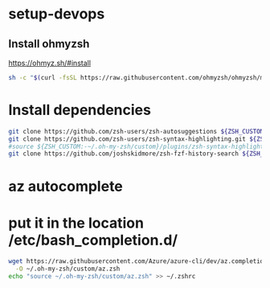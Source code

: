 # setup-devops

## Install ohmyzsh
https://ohmyz.sh/#install
```bash
sh -c "$(curl -fsSL https://raw.githubusercontent.com/ohmyzsh/ohmyzsh/master/tools/install.sh)"
```

# Install dependencies
```bash
git clone https://github.com/zsh-users/zsh-autosuggestions ${ZSH_CUSTOM:-~/.oh-my-zsh/custom}/plugins/zsh-autosuggestions
git clone https://github.com/zsh-users/zsh-syntax-highlighting.git ${ZSH_CUSTOM:-~/.oh-my-zsh/custom}/plugins/zsh-syntax-highlighting
#source ${ZSH_CUSTOM:-~/.oh-my-zsh/custom}/plugins/zsh-syntax-highlighting/zsh-syntax-highlighting.zsh
git clone https://github.com/joshskidmore/zsh-fzf-history-search ${ZSH_CUSTOM:-~/.oh-my-zsh/custom}/plugins/zsh-fzf-history-search
```

# az autocomplete
# put it in the location /etc/bash_completion.d/

```bash
wget https://raw.githubusercontent.com/Azure/azure-cli/dev/az.completion \
  -O ~/.oh-my-zsh/custom/az.zsh
echo "source ~/.oh-my-zsh/custom/az.zsh" >> ~/.zshrc
```
